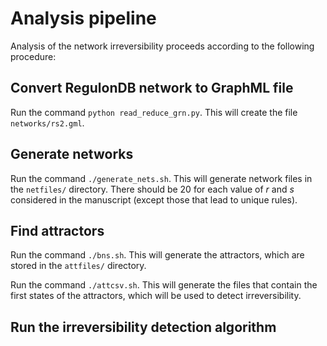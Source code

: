 # Analysis pipeline
Analysis of the network irreversibility proceeds according to the following procedure: 

## Convert RegulonDB network to GraphML file
Run the command `python read_reduce_grn.py`. This will create the file `networks/rs2.gml`.

## Generate networks
Run the command `./generate_nets.sh`.
This will generate network files in the `netfiles/` directory.
There should be 20 for each value of $r$ and $s$ considered in the manuscript (except those that lead to unique rules). 

## Find attractors
Run the command `./bns.sh`.
This will generate the attractors, which are stored in the `attfiles/` directory.

Run the command `./attcsv.sh`.
This will generate the files that contain the first states of the attractors, which will be used to detect irreversibility.

## Run the irreversibility detection algorithm


